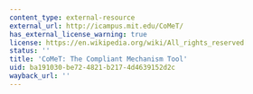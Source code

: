 ```yaml
---
content_type: external-resource
external_url: http://icampus.mit.edu/CoMeT/
has_external_license_warning: true
license: https://en.wikipedia.org/wiki/All_rights_reserved
status: ''
title: 'CoMeT: The Compliant Mechanism Tool'
uid: ba191030-be72-4821-b217-4d4639152d2c
wayback_url: ''
---
```

